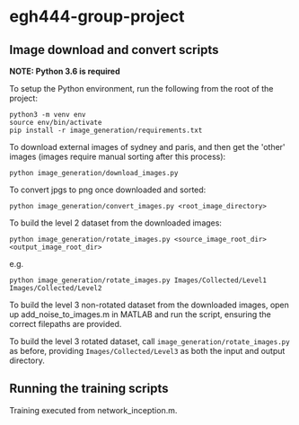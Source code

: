 # egh444-group-project

## Image download and convert scripts

**NOTE: Python 3.6 is required**

To setup the Python environment, run the following from the root of the project:

```
python3 -m venv env
source env/bin/activate
pip install -r image_generation/requirements.txt
```

To download external images of sydney and paris, and then get the 'other' images (images require manual sorting after this process):
```
python image_generation/download_images.py
```

To convert jpgs to png once downloaded and sorted:
```
python image_generation/convert_images.py <root_image_directory>
```

To build the level 2 dataset from the downloaded images:
```
python image_generation/rotate_images.py <source_image_root_dir> <output_image_root_dir>
```
e.g.
```
python image_generation/rotate_images.py Images/Collected/Level1 Images/Collected/Level2
```

To build the level 3 non-rotated dataset from the downloaded images, open up add_noise_to_images.m in MATLAB and run the script, ensuring the correct filepaths are provided.

To build the level 3 rotated dataset, call `image_generation/rotate_images.py` as before, providing `Images/Collected/Level3` as both the input and output directory.

## Running the training scripts

Training executed from network_inception.m.